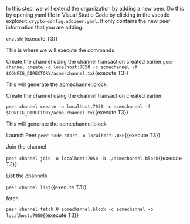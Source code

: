 In this step, we will extend the organization by adding a new peer.  Do this by opening yaml file in Visual Studio Code by clicking in the vscode explorer: `crypto-config.addpeer.yaml`. It only contains the new peer information that you are adding.  


`env.sh`{{execute T3}}    

This is where we will execute the commands

Create the channel using the channel transaction created earlier
`peer channel create -o localhost:7050 -c acmechannel -f $CONFIG_DIRECTORY/acme-channel.tx`{{execute T3}}    

This will generate the acmechannel.block


Create the channel using the channel transaction created earlier

`peer channel create -o localhost:7050 -c acmechannel -f $CONFIG_DIRECTORY/acme-channel.tx`{{execute T3}}    

This will generate the acmechannel.block

Launch Peer
`peer node start -o localhost:7050`{{execute T3}}    

Join the channel

`peer channel join -o localhost:7050 -b ./acmechannel.block`{{execute T3}}    

List the channels

`peer channel list`{{execute T3}}    

fetch

 `peer channel fetch 0 acmechannel.block -c acmechannel -o localhost:7050`{{execute T3}}    


